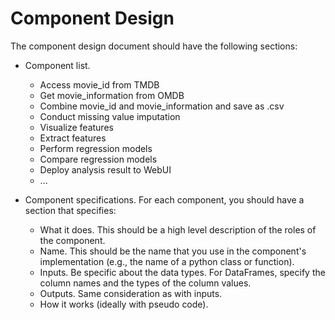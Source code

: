 # Component Design

The component design document should have the following sections:
- Component list. 
  - Access movie_id from TMDB
  - Get movie_information from OMDB
  - Combine movie_id and movie_information and save as .csv
  - Conduct missing value imputation
  - Visualize features
  - Extract features
  - Perform regression models
  - Compare regression models
  - Deploy analysis result to WebUI
  - ...
  
- Component specifications. For each component, you should have a section that specifies:
  - What it does. This should be a high level description of the roles of the component.
  - Name. This should be the name that you use in the component's implementation (e.g., the name of a python class or function).
  - Inputs. Be specific about the data types. For DataFrames, specify the column names and the types of the column values.
  - Outputs. Same consideration as with inputs.
  - How it works (ideally with pseudo code).
